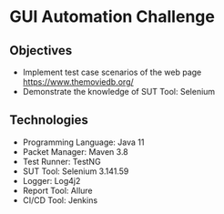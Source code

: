 # GUI Automation Challenge

## Objectives
- Implement test case scenarios of the web page https://www.themoviedb.org/
- Demonstrate the knowledge of SUT Tool: Selenium

## Technologies
- Programming Language: Java 11
- Packet Manager: Maven 3.8
- Test Runner: TestNG 
- SUT Tool: Selenium 3.141.59
- Logger: Log4j2
- Report Tool: Allure
- CI/CD Tool: Jenkins
